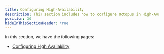```yaml
---
title: Configuring High-Availability
description: This section includes how to configure Octopus in High-Availability
position: 30
hideInThisSectionHeader: true
---
```


In this section, we have the following pages:

- [Configuring High Availability](/docs/administration/high-availability/configure/configuring-ha.md)
